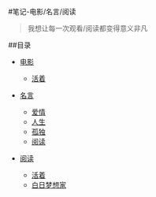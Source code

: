 
#笔记-电影/名言/阅读
>我想让每一次观看/阅读都变得意义非凡

##目录
*   [电影](chapters/01movie#电影)
	*   [活着](chapters/01movie.md#活着)
	
*   [名言](http://github.HandsoFangzhihao.com/#名言)
	*   [爱情](http://github.HandsoFangzhihao.com/#爱情)
	*   [人生](http://github.HandsoFangzhihao.com/#人生)
	*   [孤独](http://github.HandsoFangzhihao.com/#孤独)
	*   [阅读](http://github.HandsoFangzhihao.com/#阅读)

*   [阅读](http://github.HandsoFangzhihao.com/#阅读)

	*   [活着](http://github.HandsoFangzhihao.com/#活着)
	*   [白日梦想家](http://github.HandsoFangzhihao.com/#白日梦想家)
	
